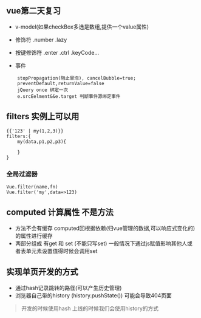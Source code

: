 ## vue第二天复习
- v-model(如果checkBox多选是数组,提供一个value属性)

- 修饰符 .number  .lazy
- 按键修饰符 .enter .ctrl .keyCode...
- 事件 
```
    stopPropagation(阻止冒泡), cancelBubble=true; 
    preventDefault,returnValue=false
    jQuery once 绑定一次
    e.srcEelment&&e.target 判断事件源绑定事件
```
## filters 实例上可以用
```
{{'123' | my(1,2,3)}}
filters:{
    my(data,p1,p2,p3){

    }
}
```
### 全局过滤器
```
Vue.filter(name,fn)
Vue.filter('my',data=>123)
```
## computed 计算属性 不是方法
- 方法不会有缓存 computed回根据依赖(归vue管理的数据,可以响应式变化的)的属性进行缓存
- 两部分组成 有get 和 set (不能只写set) 一般情况下通过js赋值影响其他人或者表单元素设置值得时候会调用set


## 实现单页开发的方式
- 通过hash记录跳转的路径(可以产生历史管理)
- 浏览器自己带的history (history.pushState()) 可能会导致404页面

> 开发的时候使用hash 上线的时候我们会使用history的方式